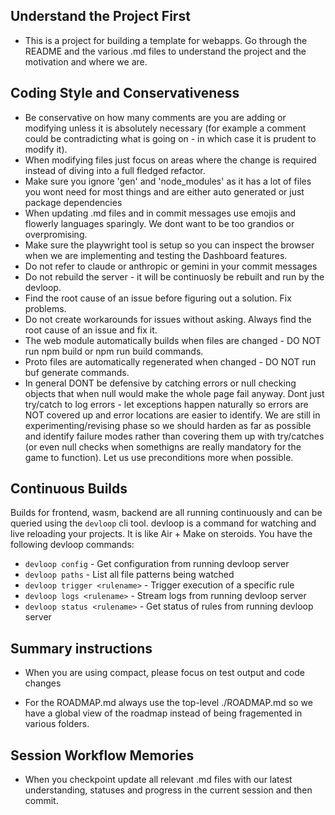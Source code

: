 
## Understand the Project First
- This is a project for building a template for webapps.  Go through the README and the various .md files to understand the project and the motivation and where we are.

## Coding Style and Conservativeness

- Be conservative on how many comments are you are adding or modifying unless it is absolutely necessary (for example a comment could be contradicting what is going on - in which case it is prudent to modify it).  
- When modifying files just focus on areas where the change is required instead of diving into a full fledged refactor.
- Make sure you ignore 'gen' and 'node_modules' as it has a lot of files you wont need for most things and are either auto generated or just package dependencies
- When updating .md files and in commit messages use emojis and flowerly languages sparingly.  We dont want to be too grandios or overpromising.
- Make sure the playwright tool is setup so you can inspect the browser when we are implementing and testing the Dashboard features.
- Do not refer to claude or anthropic or gemini in your commit messages
- Do not rebuild the server - it will be continuosly be rebuilt and run by the devloop.
- Find the root cause of an issue before figuring out a solution.  Fix problems.
- Do not create workarounds for issues without asking.  Always find the root cause of an issue and fix it.
- The web module automatically builds when files are changed - DO NOT run npm build or npm run build commands.
- Proto files are automatically regenerated when changed - DO NOT run buf generate commands.
- In general DONT be defensive by catching errors or null checking objects that when null would make the whole page fail anyway.    Dont just try/catch to log errors - let exceptions happen naturally so errors are NOT covered up and error locations are easier to identify.  We are still in experimenting/revising phase so we should harden as far as possible and identify failure modes rather than covering them up with try/catches (or even null checks when somethigns are really mandatory for the game to function).   Let us use preconditions more when possible.

## Continuous Builds

Builds for frontend, wasm, backend are all running continuously and can be queried using the `devloop` cli tool.   devloop is a command for watching and live reloading your projects.  It is like Air + Make on steroids.   You have the following devloop commands:
- `devloop config` - Get configuration from running devloop server
- `devloop paths` - List all file patterns being watched
- `devloop trigger <rulename>` - Trigger execution of a specific rule
- `devloop logs <rulename>`  - Stream logs from running devloop server
- `devloop status <rulename>` - Get status of rules from running devloop server

## Summary instructions

- When you are using compact, please focus on test output and code changes

- For the ROADMAP.md always use the top-level ./ROADMAP.md so we have a global view of the roadmap instead of being fragemented in various folders.

## Session Workflow Memories
- When you checkpoint update all relevant .md files with our latest understanding, statuses and progress in the current session and then commit.

